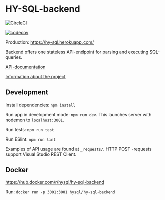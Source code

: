 # HY-SQL-backend

[![CircleCI](https://circleci.com/gh/hy-sql/hy-sql-backend.svg?style=svg)](https://circleci.com/gh/hy-sql/hy-sql-backend)

[![codecov](https://codecov.io/gh/hy-sql/hy-sql-backend/branch/master/graph/badge.svg)](https://codecov.io/gh/hy-sql/hy-sql-backend)

Production: https://hy-sql.herokuapp.com/

Backend offers one stateless API-endpoint for parsing and executing SQL-queries.

[API-documentation](https://github.com/hy-sql/project-info/wiki/API)

[Information about the project](https://github.com/hy-sql/project-info)

## Development

Install dependencies: `npm install`

Run app in development mode: `npm run dev`. This launches server with nodemon to `localhost:3001`.

Run tests: `npm run test`

Run ESlint: `npm run lint`

Examples of API usage are found at `_requests/`. HTTP POST -requests support Visual Studio REST Client.

## Docker

https://hub.docker.com/r/hysql/hy-sql-backend

Run: `docker run -p 3001:3001 hysql/hy-sql-backend`

